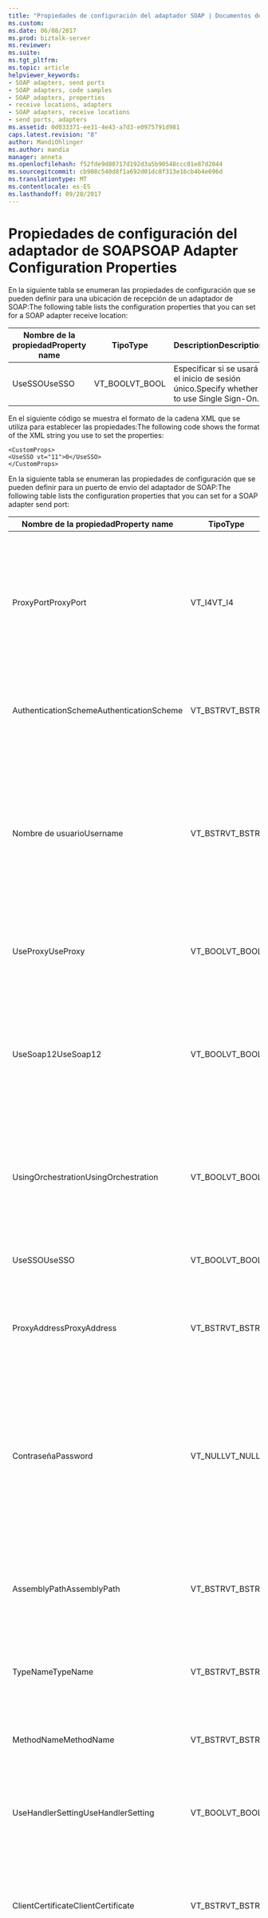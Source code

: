 ```yaml
---
title: "Propiedades de configuración del adaptador SOAP | Documentos de Microsoft"
ms.custom: 
ms.date: 06/08/2017
ms.prod: biztalk-server
ms.reviewer: 
ms.suite: 
ms.tgt_pltfrm: 
ms.topic: article
helpviewer_keywords:
- SOAP adapters, send ports
- SOAP adapters, code samples
- SOAP adapters, properties
- receive locations, adapters
- SOAP adapters, receive locations
- send ports, adapters
ms.assetid: 0d033371-ee31-4e43-a7d3-e0975791d981
caps.latest.revision: "8"
author: MandiOhlinger
ms.author: mandia
manager: anneta
ms.openlocfilehash: f52fde9d80717d192d3a5b90548ccc01e87d2044
ms.sourcegitcommit: cb908c540d8f1a692d01dc8f313e16cb4b4e696d
ms.translationtype: MT
ms.contentlocale: es-ES
ms.lasthandoff: 09/20/2017
---
```

# <a name="soap-adapter-configuration-properties"></a><span data-ttu-id="07fb1-102">Propiedades de configuración del adaptador de SOAP</span><span class="sxs-lookup"><span data-stu-id="07fb1-102">SOAP Adapter Configuration Properties</span></span>
<span data-ttu-id="07fb1-103">En la siguiente tabla se enumeran las propiedades de configuración que se pueden definir para una ubicación de recepción de un adaptador de SOAP:</span><span class="sxs-lookup"><span data-stu-id="07fb1-103">The following table lists the configuration properties that you can set for a SOAP adapter receive location:</span></span>  
  
|<span data-ttu-id="07fb1-104">Nombre de la propiedad</span><span class="sxs-lookup"><span data-stu-id="07fb1-104">Property name</span></span>|<span data-ttu-id="07fb1-105">Tipo</span><span class="sxs-lookup"><span data-stu-id="07fb1-105">Type</span></span>|<span data-ttu-id="07fb1-106">Description</span><span class="sxs-lookup"><span data-stu-id="07fb1-106">Description</span></span>|<span data-ttu-id="07fb1-107">Restricciones</span><span class="sxs-lookup"><span data-stu-id="07fb1-107">Restrictions</span></span>|<span data-ttu-id="07fb1-108">Comentarios</span><span class="sxs-lookup"><span data-stu-id="07fb1-108">Comments</span></span>|  
|-------------------|----------|-----------------|------------------|--------------|  
|<span data-ttu-id="07fb1-109">UseSSO</span><span class="sxs-lookup"><span data-stu-id="07fb1-109">UseSSO</span></span>|<span data-ttu-id="07fb1-110">VT_BOOL</span><span class="sxs-lookup"><span data-stu-id="07fb1-110">VT_BOOL</span></span>|<span data-ttu-id="07fb1-111">Especificar si se usará el inicio de sesión único.</span><span class="sxs-lookup"><span data-stu-id="07fb1-111">Specify whether to use Single Sign-On.</span></span>|<span data-ttu-id="07fb1-112">-Valores válidos son:</span><span class="sxs-lookup"><span data-stu-id="07fb1-112">-   Valid values are:</span></span><br /><span data-ttu-id="07fb1-113">--1 (true)</span><span class="sxs-lookup"><span data-stu-id="07fb1-113">-   -1 (true)</span></span><br /><span data-ttu-id="07fb1-114">-0 (false)</span><span class="sxs-lookup"><span data-stu-id="07fb1-114">-   0 (false)</span></span>|<span data-ttu-id="07fb1-115">El valor predeterminado es 0 (falso).</span><span class="sxs-lookup"><span data-stu-id="07fb1-115">The default value is 0 (false).</span></span>|  
  
 <span data-ttu-id="07fb1-116">En el siguiente código se muestra el formato de la cadena XML que se utiliza para establecer las propiedades:</span><span class="sxs-lookup"><span data-stu-id="07fb1-116">The following code shows the format of the XML string you use to set the properties:</span></span>  
  
```  
<CustomProps>  
<UseSSO vt="11">0</UseSSO>  
</CustomProps>  
```  
  
 <span data-ttu-id="07fb1-117">En la siguiente tabla se enumeran las propiedades de configuración que se pueden definir para un puerto de envío del adaptador de SOAP:</span><span class="sxs-lookup"><span data-stu-id="07fb1-117">The following table lists the configuration properties that you can set for a SOAP adapter send port:</span></span>  
  
|<span data-ttu-id="07fb1-118">Nombre de la propiedad</span><span class="sxs-lookup"><span data-stu-id="07fb1-118">Property name</span></span>|<span data-ttu-id="07fb1-119">Tipo</span><span class="sxs-lookup"><span data-stu-id="07fb1-119">Type</span></span>|<span data-ttu-id="07fb1-120">Description</span><span class="sxs-lookup"><span data-stu-id="07fb1-120">Description</span></span>|<span data-ttu-id="07fb1-121">Restricciones</span><span class="sxs-lookup"><span data-stu-id="07fb1-121">Restrictions</span></span>|<span data-ttu-id="07fb1-122">Comentarios</span><span class="sxs-lookup"><span data-stu-id="07fb1-122">Comments</span></span>|  
|-------------------|----------|-----------------|------------------|--------------|  
|<span data-ttu-id="07fb1-123">ProxyPort</span><span class="sxs-lookup"><span data-stu-id="07fb1-123">ProxyPort</span></span>|<span data-ttu-id="07fb1-124">VT_I4</span><span class="sxs-lookup"><span data-stu-id="07fb1-124">VT_I4</span></span>|<span data-ttu-id="07fb1-125">Especificar el puerto del servidor proxy para este puerto de envío.</span><span class="sxs-lookup"><span data-stu-id="07fb1-125">Specify the proxy server port for this send port.</span></span>|<span data-ttu-id="07fb1-126">Ninguno</span><span class="sxs-lookup"><span data-stu-id="07fb1-126">None</span></span>|<span data-ttu-id="07fb1-127">Esta propiedad no necesita un valor a no ser que la propiedad UseProxy esté establecida en -1 (verdadero).</span><span class="sxs-lookup"><span data-stu-id="07fb1-127">This property does not require a value unless the UseProxy property is set to -1 (true).</span></span><br /><br /> <span data-ttu-id="07fb1-128">El valor predeterminado es 80.</span><span class="sxs-lookup"><span data-stu-id="07fb1-128">The default value is 80.</span></span>|  
|<span data-ttu-id="07fb1-129">AuthenticationScheme</span><span class="sxs-lookup"><span data-stu-id="07fb1-129">AuthenticationScheme</span></span>|<span data-ttu-id="07fb1-130">VT_BSTR</span><span class="sxs-lookup"><span data-stu-id="07fb1-130">VT_BSTR</span></span>|<span data-ttu-id="07fb1-131">Especificar el tipo de autenticación que se utilizará con el servidor de destino.</span><span class="sxs-lookup"><span data-stu-id="07fb1-131">Specify the type of authentication to use with the destination server.</span></span>|<span data-ttu-id="07fb1-132">Los valores válidos son:</span><span class="sxs-lookup"><span data-stu-id="07fb1-132">Valid values are:</span></span><br /><br /> <span data-ttu-id="07fb1-133">-Anónimo</span><span class="sxs-lookup"><span data-stu-id="07fb1-133">-   Anonymous</span></span><br /><span data-ttu-id="07fb1-134">-Básico</span><span class="sxs-lookup"><span data-stu-id="07fb1-134">-   Basic</span></span><br /><span data-ttu-id="07fb1-135">-Resumen</span><span class="sxs-lookup"><span data-stu-id="07fb1-135">-   Digest</span></span><br /><span data-ttu-id="07fb1-136">: NTLM</span><span class="sxs-lookup"><span data-stu-id="07fb1-136">-   NTLM</span></span>|<span data-ttu-id="07fb1-137">El valor predeterminado es Anonymous (anónimo).</span><span class="sxs-lookup"><span data-stu-id="07fb1-137">The default value is Anonymous.</span></span>|  
|<span data-ttu-id="07fb1-138">Nombre de usuario</span><span class="sxs-lookup"><span data-stu-id="07fb1-138">Username</span></span>|<span data-ttu-id="07fb1-139">VT_BSTR</span><span class="sxs-lookup"><span data-stu-id="07fb1-139">VT_BSTR</span></span>|<span data-ttu-id="07fb1-140">Especificar el nombre de usuario que se utilizará para la autenticación en el servidor de destino.</span><span class="sxs-lookup"><span data-stu-id="07fb1-140">Specify the user name to use for authentication with the destination server.</span></span>|<span data-ttu-id="07fb1-141">Longitud mínima: 0</span><span class="sxs-lookup"><span data-stu-id="07fb1-141">Minimum length: 0</span></span><br /><br /> <span data-ttu-id="07fb1-142">Longitud máxima: 256</span><span class="sxs-lookup"><span data-stu-id="07fb1-142">Maximum length: 256</span></span>|<span data-ttu-id="07fb1-143">Esta propiedad no necesita un valor a no ser que la propiedad AuthenticationScheme esté establecida en Basic (básica) o Digest (implícita) y la propiedad UseSSO esté establecida en 0 (falso).</span><span class="sxs-lookup"><span data-stu-id="07fb1-143">This property does not require a value unless the AuthenticationScheme property is set to Basic or Digest and the UseSSO property is set to 0 (false).</span></span>|  
|<span data-ttu-id="07fb1-144">UseProxy</span><span class="sxs-lookup"><span data-stu-id="07fb1-144">UseProxy</span></span>|<span data-ttu-id="07fb1-145">VT_BOOL</span><span class="sxs-lookup"><span data-stu-id="07fb1-145">VT_BOOL</span></span>|<span data-ttu-id="07fb1-146">Especificar si el controlador de envío SOAP usa un servidor proxy.</span><span class="sxs-lookup"><span data-stu-id="07fb1-146">Specify whether the SOAP send handler uses a proxy server.</span></span>|<span data-ttu-id="07fb1-147">Los valores válidos son:</span><span class="sxs-lookup"><span data-stu-id="07fb1-147">Valid values are:</span></span><br /><br /> <span data-ttu-id="07fb1-148">--1 (true)</span><span class="sxs-lookup"><span data-stu-id="07fb1-148">-   -1 (true)</span></span><br /><span data-ttu-id="07fb1-149">-0 (false)</span><span class="sxs-lookup"><span data-stu-id="07fb1-149">-   0 (false)</span></span>|<span data-ttu-id="07fb1-150">El valor predeterminado es 0 (falso).</span><span class="sxs-lookup"><span data-stu-id="07fb1-150">The default value is 0 (false).</span></span>|  
|<span data-ttu-id="07fb1-151">UseSoap12</span><span class="sxs-lookup"><span data-stu-id="07fb1-151">UseSoap12</span></span>|<span data-ttu-id="07fb1-152">VT_BOOL</span><span class="sxs-lookup"><span data-stu-id="07fb1-152">VT_BOOL</span></span>|<span data-ttu-id="07fb1-153">Especificar que se genere código de proxy que proporcione compatibilidad con el protocolo SOAP 1.2.</span><span class="sxs-lookup"><span data-stu-id="07fb1-153">Specify to generate proxy code that will support the SOAP 1.2 protocol.</span></span>|<span data-ttu-id="07fb1-154">Si esta opción no está activada, se generará código de proxy compatible con SOAP 1.1.</span><span class="sxs-lookup"><span data-stu-id="07fb1-154">If this option is not selected, SOAP 1.1-compliant proxy code will be generated.</span></span><br /><br /> <span data-ttu-id="07fb1-155">Los valores válidos son:</span><span class="sxs-lookup"><span data-stu-id="07fb1-155">Valid values are:</span></span><br /><br /> <span data-ttu-id="07fb1-156">--1 (true)</span><span class="sxs-lookup"><span data-stu-id="07fb1-156">-   -1 (true)</span></span><br /><span data-ttu-id="07fb1-157">-0 (false)</span><span class="sxs-lookup"><span data-stu-id="07fb1-157">-   0 (false)</span></span>|<span data-ttu-id="07fb1-158">El valor predeterminado es 0 (falso).</span><span class="sxs-lookup"><span data-stu-id="07fb1-158">The default value is 0 (false).</span></span>|  
|<span data-ttu-id="07fb1-159">UsingOrchestration</span><span class="sxs-lookup"><span data-stu-id="07fb1-159">UsingOrchestration</span></span>|<span data-ttu-id="07fb1-160">VT_BOOL</span><span class="sxs-lookup"><span data-stu-id="07fb1-160">VT_BOOL</span></span>|<span data-ttu-id="07fb1-161">Especificar si se usará el proxy del servicio Web asociado a la dirección de este puerto de envío.</span><span class="sxs-lookup"><span data-stu-id="07fb1-161">Specify whether to use the Web service proxy associated with the address for this send port.</span></span>|<span data-ttu-id="07fb1-162">Los valores válidos son:</span><span class="sxs-lookup"><span data-stu-id="07fb1-162">Valid values are:</span></span><br /><br /> <span data-ttu-id="07fb1-163">--1 (true)</span><span class="sxs-lookup"><span data-stu-id="07fb1-163">-   -1 (true)</span></span><br /><span data-ttu-id="07fb1-164">-0 (false)</span><span class="sxs-lookup"><span data-stu-id="07fb1-164">-   0 (false)</span></span>|<span data-ttu-id="07fb1-165">El valor predeterminado es -1 (verdadero).</span><span class="sxs-lookup"><span data-stu-id="07fb1-165">The default value is -1 (true).</span></span>|  
|<span data-ttu-id="07fb1-166">UseSSO</span><span class="sxs-lookup"><span data-stu-id="07fb1-166">UseSSO</span></span>|<span data-ttu-id="07fb1-167">VT_BOOL</span><span class="sxs-lookup"><span data-stu-id="07fb1-167">VT_BOOL</span></span>|<span data-ttu-id="07fb1-168">Especificar que se use el inicio de sesión único (SSO) empresarial.</span><span class="sxs-lookup"><span data-stu-id="07fb1-168">Specify that Enterprise Single Sign-On is used.</span></span>|<span data-ttu-id="07fb1-169">Los valores válidos son:</span><span class="sxs-lookup"><span data-stu-id="07fb1-169">Valid values are:</span></span><br /><br /> <span data-ttu-id="07fb1-170">--1 (true)</span><span class="sxs-lookup"><span data-stu-id="07fb1-170">-   -1 (true)</span></span><br /><span data-ttu-id="07fb1-171">-0 (false)</span><span class="sxs-lookup"><span data-stu-id="07fb1-171">-   0 (false)</span></span>|<span data-ttu-id="07fb1-172">El valor predeterminado es 0 (falso).</span><span class="sxs-lookup"><span data-stu-id="07fb1-172">The default value is 0 (false).</span></span>|  
|<span data-ttu-id="07fb1-173">ProxyAddress</span><span class="sxs-lookup"><span data-stu-id="07fb1-173">ProxyAddress</span></span>|<span data-ttu-id="07fb1-174">VT_BSTR</span><span class="sxs-lookup"><span data-stu-id="07fb1-174">VT_BSTR</span></span>|<span data-ttu-id="07fb1-175">Especificar el nombre del servidor proxy.</span><span class="sxs-lookup"><span data-stu-id="07fb1-175">Specify the name of the proxy server.</span></span>|<span data-ttu-id="07fb1-176">Esta propiedad solo es válida si la propiedad UseProxy está establecida en -1 (verdadero).</span><span class="sxs-lookup"><span data-stu-id="07fb1-176">This property is only valid if the UseProxy property is set to -1 (true).</span></span>|<span data-ttu-id="07fb1-177">Ninguno</span><span class="sxs-lookup"><span data-stu-id="07fb1-177">None</span></span>|  
|<span data-ttu-id="07fb1-178">Contraseña</span><span class="sxs-lookup"><span data-stu-id="07fb1-178">Password</span></span>|<span data-ttu-id="07fb1-179">VT_NULL</span><span class="sxs-lookup"><span data-stu-id="07fb1-179">VT_NULL</span></span>|<span data-ttu-id="07fb1-180">Especificar la contraseña que se utilizará para la autenticación con el servidor de destino.</span><span class="sxs-lookup"><span data-stu-id="07fb1-180">Specify the password to use for authentication with the destination server.</span></span>|<span data-ttu-id="07fb1-181">Este valor siempre se establece en NULL cuando se exporta un archivo de enlace.</span><span class="sxs-lookup"><span data-stu-id="07fb1-181">This value is always set to null when exporting a binding file.</span></span> <span data-ttu-id="07fb1-182">Este campo se debe rellenar de forma manual con la contraseña antes de importar el archivo de enlace en la configuración de BizTalk Server de destino.</span><span class="sxs-lookup"><span data-stu-id="07fb1-182">This field must be manually populated with the password before importing the binding file into the target BizTalk Server configuration.</span></span>|<span data-ttu-id="07fb1-183">Esta propiedad no necesita un valor a no ser que la propiedad AuthenticationScheme esté establecida en Basic (básica) o Digest (implícita) y la propiedad UseSSO esté establecida en 0 (falso).</span><span class="sxs-lookup"><span data-stu-id="07fb1-183">This property does not require a value unless the AuthenticationScheme property is set to Basic or Digest and the UseSSO property is set to 0 (false).</span></span>|  
|<span data-ttu-id="07fb1-184">AssemblyPath</span><span class="sxs-lookup"><span data-stu-id="07fb1-184">AssemblyPath</span></span>|<span data-ttu-id="07fb1-185">VT_BSTR</span><span class="sxs-lookup"><span data-stu-id="07fb1-185">VT_BSTR</span></span>|<span data-ttu-id="07fb1-186">Especificar la ruta de acceso del ensamblado que contiene el proxy de servicio Web.</span><span class="sxs-lookup"><span data-stu-id="07fb1-186">Specify the path to the assembly containing the Web service proxy.</span></span>|<span data-ttu-id="07fb1-187">Ninguno</span><span class="sxs-lookup"><span data-stu-id="07fb1-187">None</span></span>|<span data-ttu-id="07fb1-188">Ninguno</span><span class="sxs-lookup"><span data-stu-id="07fb1-188">None</span></span>|  
|<span data-ttu-id="07fb1-189">TypeName</span><span class="sxs-lookup"><span data-stu-id="07fb1-189">TypeName</span></span>|<span data-ttu-id="07fb1-190">VT_BSTR</span><span class="sxs-lookup"><span data-stu-id="07fb1-190">VT_BSTR</span></span>|<span data-ttu-id="07fb1-191">Especificar el nombre de la clase que contiene el método Web que se va a invocar.</span><span class="sxs-lookup"><span data-stu-id="07fb1-191">Specify the name of the class that contains the Web method to be invoked.</span></span>|<span data-ttu-id="07fb1-192">Ninguno</span><span class="sxs-lookup"><span data-stu-id="07fb1-192">None</span></span>|<span data-ttu-id="07fb1-193">Ninguno</span><span class="sxs-lookup"><span data-stu-id="07fb1-193">None</span></span>|  
|<span data-ttu-id="07fb1-194">MethodName</span><span class="sxs-lookup"><span data-stu-id="07fb1-194">MethodName</span></span>|<span data-ttu-id="07fb1-195">VT_BSTR</span><span class="sxs-lookup"><span data-stu-id="07fb1-195">VT_BSTR</span></span>|<span data-ttu-id="07fb1-196">Especificar el método de la clase que se va a invocar.</span><span class="sxs-lookup"><span data-stu-id="07fb1-196">Specify the method of the class that will be invoked.</span></span>|<span data-ttu-id="07fb1-197">Ninguno</span><span class="sxs-lookup"><span data-stu-id="07fb1-197">None</span></span>|<span data-ttu-id="07fb1-198">Ninguno</span><span class="sxs-lookup"><span data-stu-id="07fb1-198">None</span></span>|  
|<span data-ttu-id="07fb1-199">UseHandlerSetting</span><span class="sxs-lookup"><span data-stu-id="07fb1-199">UseHandlerSetting</span></span>|<span data-ttu-id="07fb1-200">VT_BOOL</span><span class="sxs-lookup"><span data-stu-id="07fb1-200">VT_BOOL</span></span>|<span data-ttu-id="07fb1-201">Especificar si se usará la configuración de proxy predeterminada del controlador de envío SOAP.</span><span class="sxs-lookup"><span data-stu-id="07fb1-201">Specify whether to use the SOAP send handler's default proxy configuration.</span></span>|<span data-ttu-id="07fb1-202">Los valores válidos son:</span><span class="sxs-lookup"><span data-stu-id="07fb1-202">Valid values are:</span></span><br /><br /> <span data-ttu-id="07fb1-203">--1 (true)</span><span class="sxs-lookup"><span data-stu-id="07fb1-203">-   -1 (true)</span></span><br /><span data-ttu-id="07fb1-204">-0 (false)</span><span class="sxs-lookup"><span data-stu-id="07fb1-204">-   0 (false)</span></span>|<span data-ttu-id="07fb1-205">El valor predeterminado es -1 (verdadero).</span><span class="sxs-lookup"><span data-stu-id="07fb1-205">The default value is -1 (true).</span></span>|  
|<span data-ttu-id="07fb1-206">ClientCertificate</span><span class="sxs-lookup"><span data-stu-id="07fb1-206">ClientCertificate</span></span>|<span data-ttu-id="07fb1-207">VT_BSTR</span><span class="sxs-lookup"><span data-stu-id="07fb1-207">VT_BSTR</span></span>|<span data-ttu-id="07fb1-208">Especificar la huella digital de certificado de cliente que se utilizará para establecer una conexión.</span><span class="sxs-lookup"><span data-stu-id="07fb1-208">Specify the thumbprint of the client certificate to use for establishing a connection.</span></span>|<span data-ttu-id="07fb1-209">Longitud mínima: 0</span><span class="sxs-lookup"><span data-stu-id="07fb1-209">Minimum length: 0</span></span><br /><br /> <span data-ttu-id="07fb1-210">Longitud máxima: 59</span><span class="sxs-lookup"><span data-stu-id="07fb1-210">Maximum length: 59</span></span>|<span data-ttu-id="07fb1-211">Ninguno</span><span class="sxs-lookup"><span data-stu-id="07fb1-211">None</span></span>|  
|<span data-ttu-id="07fb1-212">ProxyPassword</span><span class="sxs-lookup"><span data-stu-id="07fb1-212">ProxyPassword</span></span>|<span data-ttu-id="07fb1-213">VT_NULL</span><span class="sxs-lookup"><span data-stu-id="07fb1-213">VT_NULL</span></span>|<span data-ttu-id="07fb1-214">Especificar la contraseña usada para la autenticación con el servidor proxy.</span><span class="sxs-lookup"><span data-stu-id="07fb1-214">Specify the password to use for authentication with the proxy server.</span></span>|<span data-ttu-id="07fb1-215">Este valor siempre se establece en NULL cuando se exporta un archivo de enlace.</span><span class="sxs-lookup"><span data-stu-id="07fb1-215">This value is always set to null when exporting a binding file.</span></span> <span data-ttu-id="07fb1-216">Este campo se debe rellenar de forma manual con la contraseña antes de importar el archivo de enlace en la configuración de BizTalk Server de destino.</span><span class="sxs-lookup"><span data-stu-id="07fb1-216">This field must be manually populated with the password before importing the binding file into the target BizTalk Server configuration.</span></span>|<span data-ttu-id="07fb1-217">Esta propiedad no necesita un valor si UseProxy está establecida en 0 (falso).</span><span class="sxs-lookup"><span data-stu-id="07fb1-217">This property does not require a value if UseProxy is set to 0 (false).</span></span>|  
|<span data-ttu-id="07fb1-218">ProxyUsername</span><span class="sxs-lookup"><span data-stu-id="07fb1-218">ProxyUsername</span></span>|<span data-ttu-id="07fb1-219">VT_BSTR</span><span class="sxs-lookup"><span data-stu-id="07fb1-219">VT_BSTR</span></span>|<span data-ttu-id="07fb1-220">Especificar el nombre de usuario que se usará para la autenticación en el servidor proxy.</span><span class="sxs-lookup"><span data-stu-id="07fb1-220">Specify the username to use for authentication with the proxy server.</span></span>|<span data-ttu-id="07fb1-221">Ninguno</span><span class="sxs-lookup"><span data-stu-id="07fb1-221">None</span></span>|<span data-ttu-id="07fb1-222">Esta propiedad no necesita un valor a no ser que la propiedad UseProxy esté establecida en -1 (verdadero).</span><span class="sxs-lookup"><span data-stu-id="07fb1-222">This property does not require a value unless the UseProxy property is set to -1 (true).</span></span>|  
  
 <span data-ttu-id="07fb1-223">En el siguiente código se muestra el formato de la cadena XML que se utiliza para establecer las propiedades:</span><span class="sxs-lookup"><span data-stu-id="07fb1-223">The following code shows the format of the XML string you use to set the properties:</span></span>  
  
```  
<CustomProps>  
<ProxyPort vt="3">80</ProxyPort>  
<AuthenticationScheme vt="8">Basic</AuthenticationScheme>  
<Username vt="8">domain\testuser</Username>  
<UseProxy vt="11">-1</UseProxy>  
<UseSoap12 vt="11">-1</UseSoap12>  
<UsingOrchestration vt="11">-1</UsingOrchestration>  
<UseSSO vt="11">0</UseSSO>  
<ProxyAddress vt="8">proxy</ProxyAddress>  
<Password vt="1" />  
<ProxyPort vt="3">80</ProxyPort>  
<AssemblyPath vt="8">C:\Websvc.dll</AssemblyPath>  
<TypeName vt="8">Websvc.svc</TypeName>  
<MethodName vt="8">WebMethod</MethodName>  
<UseHandlerSetting vt="11">0</UseHandlerSetting></  
<ClientCertificate vt="8">23779A5EEA9693A37409021EFCDAB713A3680C34</ClientCertificate>  
<ProxyPassword vt="1" />  
<ProxyUsername vt="8">proxyuser</ProxyUsername>  
</CustomProps>  
```